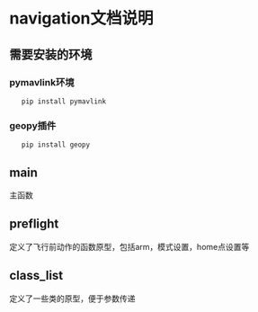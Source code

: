 # navigation文档说明

## 需要安装的环境

   ### pymavlink环境
       pip install pymavlink
   ### geopy插件
       pip install geopy

## main 
   主函数

## preflight
   定义了飞行前动作的函数原型，包括arm，模式设置，home点设置等
   
## class_list
   定义了一些类的原型，便于参数传递